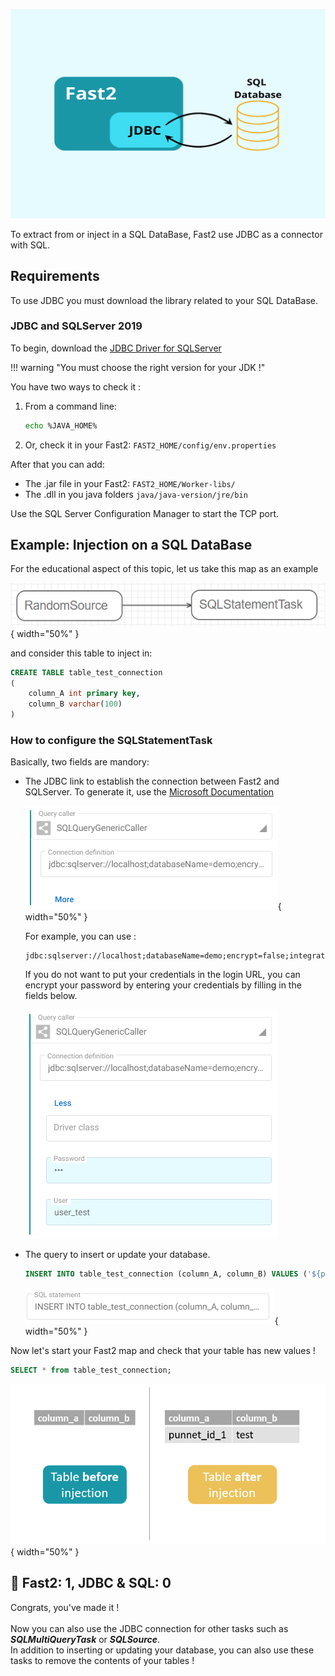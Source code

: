 ![Cover image for JDBC cookbook](../assets/img/cookbooks/jdbc.png)

To extract from or inject in a SQL DataBase, Fast2 use JDBC as a connector with SQL.

## Requirements

To use JDBC you must download the library related to your SQL DataBase.

### JDBC and SQLServer 2019

To begin, download the [JDBC Driver for SQLServer](https://docs.microsoft.com/en-us/sql/connect/jdbc/download-microsoft-jdbc-driver-for-sql-server?view=sql-server-ver15)

!!! warning "You must choose the right version for your JDK !"

You have two ways to check it :

1. From a command line:

    ```bash
    echo %JAVA_HOME%
    ```

2. Or, check it in your Fast2: `FAST2_HOME/config/env.properties`

After that you can add:

- The .jar file in your Fast2: `FAST2_HOME/Worker-libs/`
- The .dll in you java folders `java/java-version/jre/bin`

Use the SQL Server Configuration Manager to start the TCP port.

## Example: Injection on a SQL DataBase

For the educational aspect of this topic, let us take this map as an example

![Map Fast2 with SQL task](../assets/img/cookbooks/jdbc_mapInjectSQL.png){ width="50%" }

and consider this table to inject in:

```sql
CREATE TABLE table_test_connection
(
    column_A int primary key,
    column_B varchar(100)
)
```

### How to configure the SQLStatementTask

Basically, two fields are mandory:

- The JDBC link to establish the connection between Fast2 and SQLServer. To generate it, use the [Microsoft Documentation](https://docs.microsoft.com/en-us/sql/connect/jdbc/building-the-connection-url?view=sql-server-ver15)

    ![SQL Generic Caller task configuration](../assets/img/cookbooks/jdbc_SQLGenericCaller.PNG){ width="50%" }

    For example, you can use :

    ```
    jdbc:sqlserver://localhost;databaseName=demo;encrypt=false;integratedSecurity=true;
    ```

    If you do not want to put your credentials in the login URL, you can encrypt your password by entering your credentials by filling in the fields below.

    ![SQL Generic Caller task configuration without password](../assets/img/cookbooks/jdbc_SQLGenericCaller_password.png)

- The query to insert or update your database.

    ```sql
    INSERT INTO table_test_connection (column_A, column_B) VALUES ('${punnetId}', "test");
    ```

    ![SQLStatement](../assets/img/cookbooks/jdbc_SQLStatement.png){ width="50%" }


Now let's start your Fast2 map and check that your table has new values !

```sql
SELECT * from table_test_connection;
```

![Before and after, results comparison](../assets/img/cookbooks/jdbc_before_after_injection.png){ width="50%" }


## 👏 Fast2: 1, JDBC & SQL: 0

Congrats, you've made it !
<br><br>
Now you can also use the JDBC connection for other tasks such as _**SQLMultiQueryTask**_ or _**SQLSource**_.
<br>
In addition to inserting or updating your database, you can also use these tasks to remove the contents of your tables !
